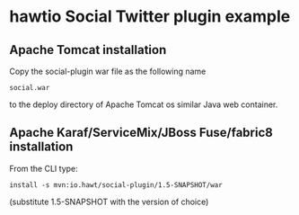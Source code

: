 # hawtio Social Twitter plugin example

## Apache Tomcat installation

Copy the social-plugin war file as the following name

    social.war

to the deploy directory of Apache Tomcat os similar Java web container.

## Apache Karaf/ServiceMix/JBoss Fuse/fabric8 installation

From the CLI type:

    install -s mvn:io.hawt/social-plugin/1.5-SNAPSHOT/war

(substitute 1.5-SNAPSHOT with the version of choice)
